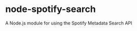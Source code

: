 node-spotify-search
===================

A Node.js module for using the Spotify Metadata Search API
